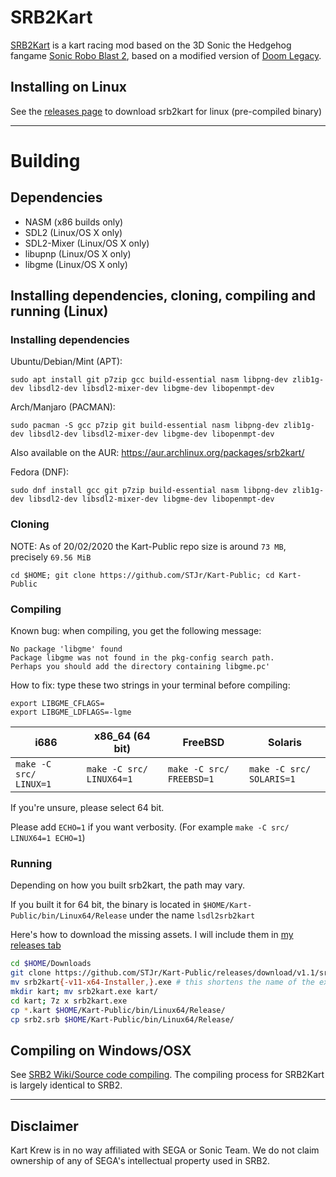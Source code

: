 # SRB2Kart

[SRB2Kart](https://srb2.org/mods/) is a kart racing mod based on the 3D Sonic the Hedgehog fangame [Sonic Robo Blast 2](https://srb2.org/), based on a modified version of [Doom Legacy](http://doomlegacy.sourceforge.net/).

## Installing on Linux
See the [releases page](https://github.com/GoDzM4TT3O/Kart-Public) to download srb2kart for linux (pre-compiled binary)
***
# Building
## Dependencies
- NASM (x86 builds only)
- SDL2 (Linux/OS X only)
- SDL2-Mixer (Linux/OS X only)
- libupnp (Linux/OS X only)
- libgme (Linux/OS X only)

## Installing dependencies, cloning, compiling and running (Linux)
### Installing dependencies
Ubuntu/Debian/Mint (APT):

```
sudo apt install git p7zip gcc build-essential nasm libpng-dev zlib1g-dev libsdl2-dev libsdl2-mixer-dev libgme-dev libopenmpt-dev
```
Arch/Manjaro (PACMAN):

```
sudo pacman -S gcc p7zip git build-essential nasm libpng-dev zlib1g-dev libsdl2-dev libsdl2-mixer-dev libgme-dev libopenmpt-dev
```
Also available on the AUR: https://aur.archlinux.org/packages/srb2kart/


Fedora (DNF):

```
sudo dnf install gcc git p7zip build-essential nasm libpng-dev zlib1g-dev libsdl2-dev libsdl2-mixer-dev libgme-dev libopenmpt-dev
```

### Cloning
NOTE: As of 20/02/2020 the Kart-Public repo size is around `73 MB`, precisely `69.56 MiB`

`cd $HOME; git clone https://github.com/STJr/Kart-Public; cd Kart-Public`

### Compiling
Known bug: when compiling, you get the following message:

```
No package 'libgme' found
Package libgme was not found in the pkg-config search path.
Perhaps you should add the directory containing libgme.pc'
```

How to fix:
type these two strings in your terminal before compiling:

```
export LIBGME_CFLAGS=
export LIBGME_LDFLAGS=-lgme
```

| i686                   | x86_64 (64 bit)          | FreeBSD                  | Solaris                  |
|------------------------|--------------------------|--------------------------|--------------------------|
| `make -C src/ LINUX=1` | `make -C src/ LINUX64=1` | `make -C src/ FREEBSD=1` | `make -C src/ SOLARIS=1` |

If you're unsure, please select 64 bit.

Please add `ECHO=1` if you want verbosity. (For example `make -C src/ LINUX64=1 ECHO=1`)

### Running
Depending on how you built srb2kart, the path may vary.

If you built it for 64 bit, the binary is located in `$HOME/Kart-Public/bin/Linux64/Release` under the name `lsdl2srb2kart`

Here's how to download the missing assets. I will include them in [my releases tab](https://github.com/GoDzM4TT3O/Kart-Public/releases/latest)
```bash
cd $HOME/Downloads
git clone https://github.com/STJr/Kart-Public/releases/download/v1.1/srb2kart-v11-x64-Installer.exe
mv srb2kart{-v11-x64-Installer,}.exe # this shortens the name of the exe
mkdir kart; mv srb2kart.exe kart/
cd kart; 7z x srb2kart.exe
cp *.kart $HOME/Kart-Public/bin/Linux64/Release/
cp srb2.srb $HOME/Kart-Public/bin/Linux64/Release/
```
## Compiling on Windows/OSX

See [SRB2 Wiki/Source code compiling](http://wiki.srb2.org/wiki/Source_code_compiling). The compiling process for SRB2Kart is largely identical to SRB2.

***

## Disclaimer
Kart Krew is in no way affiliated with SEGA or Sonic Team. We do not claim ownership of any of SEGA's intellectual property used in SRB2.
